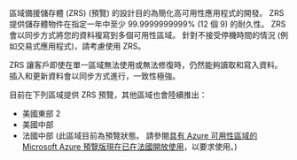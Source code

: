 區域備援儲存體 (ZRS) (預覽) 的設計目的為簡化高可用性應用程式的開發。 ZRS 提供儲存體物件在指定一年中至少 99.9999999999% (12 個 9) 的耐久性。 ZRS 會以同步方式將您的資料複寫到多個可用性區域。 針對不接受停機時間的情況 (例如交易式應用程式)，請考慮使用 ZRS。

ZRS 讓客戶即使在單一區域無法使用或無法修復時，仍然能夠讀取和寫入資料。 插入和更新資料會以同步方式進行，一致性極強。   

目前在下列區域提供 ZRS 預覽，其他區域也會陸續推出：

- 美國東部 2 
- 美國中部 
- 法國中部 (此區域目前為預覽狀態。 請參閱[具有 Azure 可用性區域的 Microsoft Azure 預覽版現在已在法國開放使用](https://azure.microsoft.com/blog/microsoft-azure-preview-with-azure-availability-zones-now-open-in-france)，以要求使用。)